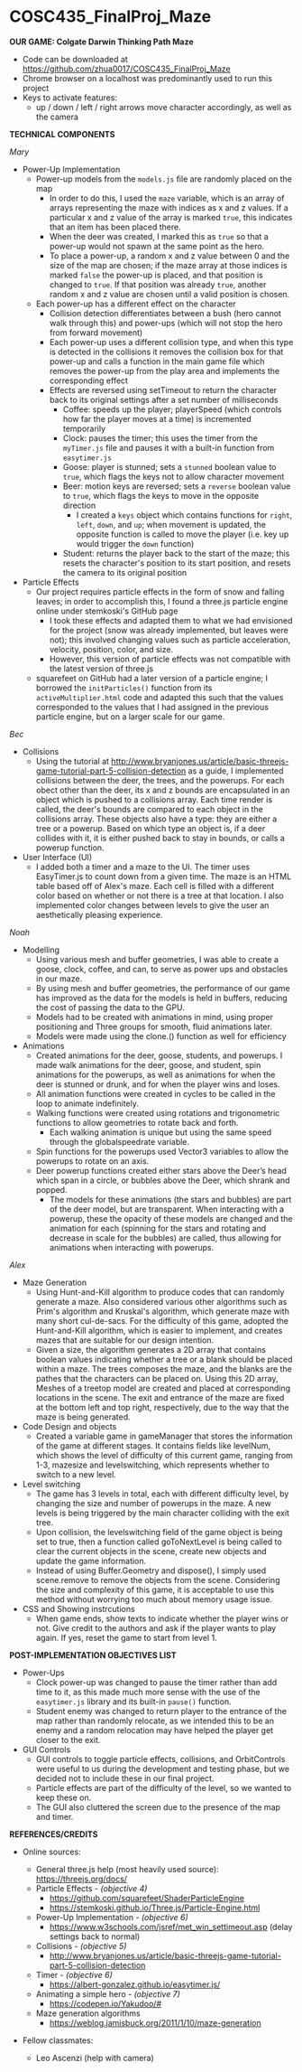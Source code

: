 # COSC435_FinalProj_Maze

**OUR GAME: Colgate Darwin Thinking Path Maze**
* Code can be downloaded at https://github.com/zhua0017/COSC435_FinalProj_Maze
* Chrome browser on a localhost was predominantly used to run this project
* Keys to activate features:
  * up / down / left / right arrows move character accordingly, as well as the camera


**TECHNICAL COMPONENTS**

*Mary*
* Power-Up Implementation
  * Power-up models from the `models.js` file are randomly placed on the map
    * In order to do this, I used the `maze` variable, which is an array of arrays representing the maze with indices as x and z values. If a particular x and z value of the array is marked `true`, this indicates that an item has been placed there.
    * When the deer was created, I marked this as `true` so that a power-up would not spawn at the same point as the hero.
    * To place a power-up, a random x and z value between 0 and the size of the map are chosen; if the maze array at those indices is marked `false` the power-up is placed, and that position is changed to `true`. If that position was already `true`, another random x and z value are chosen until a valid position is chosen.
  * Each power-up has a different effect on the character
    * Collision detection differentiates between a bush (hero cannot walk through this) and power-ups (which will not stop the hero from forward movement)
    * Each power-up uses a different collision type, and when this type is detected in the collisions it removes the collision box for that power-up and calls a function in the main game file which removes the power-up from the play area and implements the corresponding effect
    * Effects are reversed using setTimeout to return the character back to its original settings after a set number of milliseconds
      * Coffee: speeds up the player; playerSpeed (which controls how far the player moves at a time) is incremented temporarily
      * Clock: pauses the timer; this uses the timer from the `myTimer.js` file and pauses it with a built-in function from `easytimer.js`
      * Goose: player is stunned; sets a `stunned` boolean value to `true`, which flags the keys not to allow character movement
      * Beer: motion keys are reversed; sets a `reverse` boolean value to `true`, which flags the keys to move in the opposite direction
        * I created a `keys` object which contains functions for `right`, `left`, `down`, and `up`; when movement is updated, the opposite function is called to move the player (i.e. key up would trigger the `down` function)
      * Student: returns the player back to the start of the maze; this resets the character's position to its start position, and resets the camera to its original position
* Particle Effects
  * Our project requires particle effects in the form of snow and falling leaves; in order to accomplish this, I found a three.js particle engine online under stemkoski's GitHub page
    * I took these effects and adapted them to what we had envisioned for the project (snow was already implemented, but leaves were not); this involved changing values such as particle acceleration, velocity, position, color, and size.
    * However, this version of particle effects was not compatible with the latest version of three.js
  * squarefeet on GitHub had a later version of a particle engine; I borrowed the `initParticles()` function from its `activeMultiplier.html` code and adapted this such that the values corresponded to the values that I had assigned in the previous particle engine, but on a larger scale for our game.

*Bec*
* Collisions
  * Using the tutorial at http://www.bryanjones.us/article/basic-threejs-game-tutorial-part-5-collision-detection as a guide, I implemented collisions between the deer, the trees, and the powerups. For each obect other than the deer, its x and z bounds are encapsulated in an object which is pushed to a collisions array. Each time render is called, the deer's bounds are compared to each object in the collisions array. These objects also have a type: they are either a tree or a powerup. Based on which type an object is, if a deer collides with it, it is either pushed back to stay in bounds, or calls a powerup function.
* User Interface (UI)
  * I added both a timer and a maze to the UI. The timer uses EasyTimer.js to count down from a given time. The maze is an HTML table based off of Alex's maze. Each cell is filled with a different color based on whether or not there is a tree at that location. I also implemented color changes between levels to give the user an aesthetically pleasing experience.

*Noah*
* Modelling
  * Using various mesh and buffer geometries, I was able to create a goose, clock, coffee, and can, to serve as power ups and obstacles in our maze.
   * By using mesh and buffer geometries, the performance of our game has improved as the data for the models is held in buffers, reducing the cost of passing the data to the GPU.
  * Models had to be created with animations in mind, using proper positioning and Three groups for smooth, fluid animations later.
  * Models were made using the clone.() function as well for efficiency
* Animations
  * Created animations for the deer, goose, students, and powerups. I made walk animations for the deer, goose, and student, spin animations for the powerups, as well as animations for when the deer is stunned or drunk, and for when the player wins and loses.
  * All animation functions were created in cycles to be called in the loop to animate indefinitely.
  * Walking functions were created using rotations and trigonometric functions to allow geometries to rotate back and forth.
    * Each walking animation is unique but using the same speed through the globalspeedrate variable.
  * Spin functions for the powerups used Vector3 variables to allow the powerups to rotate on an axis.
  * Deer powerup functions created either stars above the Deer’s head which span in a circle, or bubbles above the Deer, which shrank and popped.
    * The models for these animations (the stars and bubbles) are part of the deer model, but are transparent. When interacting with a powerup, these the opacity of these models are changed and the animation for each (spinning for the stars and rotating and decrease in scale for the bubbles) are called, thus allowing for animations when interacting with powerups.
    
*Alex*   
* Maze Generation
  * Using Hunt-and-Kill algorithm to produce codes that can randomly generate a maze. Also considered various other algorithms such as Prim's algorithm and Kruskal's algorithm, which generate maze with many short cul-de-sacs. For the difficulty of this game, adopted the Hunt-and-Kill algorithm, which is easier to implement, and creates mazes that are suitable for our design intention.
  * Given a size, the algorithm generates a 2D array that contains boolean values indicating whether a tree or a blank should be placed within a maze. The trees composes the maze, and the blanks are the pathes that the characters can be placed on. Using this 2D array, Meshes of a treetop model are created and placed at corresponding locations in the scene. The exit and entrance of the maze are fixed at the bottom left and top right, respectively, due to the way that the maze is being generated.
* Code Design and objects
  * Created a variable game in gameManager that stores the information of the game at different stages. It contains fields like levelNum, which shows the level of difficulty of this current game, ranging from 1-3, mazesize and levelswitching, which represents whether to switch to a new level.
* Level switching
  * The game has 3 levels in total, each with different difficulty level, by changing the size and number of powerups in the maze. A new levels is being triggered by the main character colliding with the exit tree. 
  * Upon collision, the levelswitching field of the game object is being set to true, then a function called goToNextLevel is being called to clear the current objects in the scene, create new objects and update the game information.
  * Instead of using Buffer.Geometry and dispose(), I simply used scene.remove to remove the objects from the scene. Considering the size and complexity of this game, it is acceptable to use this method without worrying too much about memory usage issue.
* CSS and Showing instrcutions
  * When game ends, show texts to indicate whether the player wins or not. Give credit to the authors and ask if the player wants to play again. If yes, reset the game to start from level 1.  

  
    
    

**POST-IMPLEMENTATION OBJECTIVES LIST**
* Power-Ups
  * Clock power-up was changed to pause the timer rather than add time to it, as this made much more sense with the use of the `easytimer.js` library and its built-in `pause()` function.
  * Student enemy was changed to return player to the entrance of the map rather than randomly relocate, as we intended this to be an enemy and a random relocation may have helped the player get closer to the exit.
* GUI Controls
  * GUI controls to toggle particle effects, collisions, and OrbitControls were useful to us during the development and testing phase, but we decided not to include these in our final project.
  * Particle effects are part of the difficulty of the level, so we wanted to keep these on.
  * The GUI also cluttered the screen due to the presence of the map and timer.

**REFERENCES/CREDITS**
* Online sources:
  * General three.js help (most heavily used source): https://threejs.org/docs/
  * Particle Effects - *(objective 4)*
    * https://github.com/squarefeet/ShaderParticleEngine
    * https://stemkoski.github.io/Three.js/Particle-Engine.html
  * Power-Up Implementation - *(objective 6)*
    * https://www.w3schools.com/jsref/met_win_settimeout.asp (delay settings back to normal)
  * Collisions - *(objective 5)*
    * http://www.bryanjones.us/article/basic-threejs-game-tutorial-part-5-collision-detection
  * Timer - *(objective 6)*
    * https://albert-gonzalez.github.io/easytimer.js/
  * Animating a simple hero - *(objective 7)*
    * https://codepen.io/Yakudoo/#
  * Maze generation algorithms
    * https://weblog.jamisbuck.org/2011/1/10/maze-generation  

* Fellow classmates:
  * Leo Ascenzi (help with camera)
